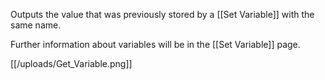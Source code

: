 Outputs the value that was previously stored by a [[Set Variable]] with the same name.

Further information about variables will be in the [[Set Variable]] page.

[[/uploads/Get_Variable.png]]